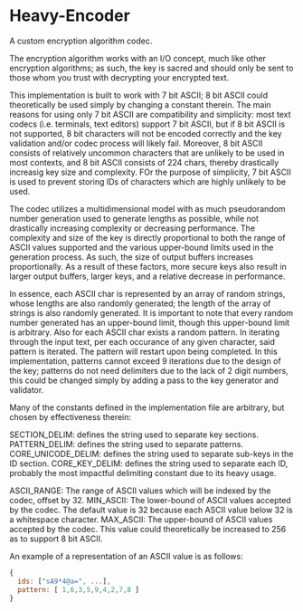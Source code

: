 # Heavy-Encoder

A custom encryption algorithm codec.

The encryption algorithm works with an I/O concept, much like other encryption algorithms; as such, the key is sacred and should only be sent to those
whom you trust with decrypting your encrypted text.

This implementation is built to work with 7 bit ASCII; 8 bit ASCII could theoretically be used simply by changing a constant therein. The main reasons for
using only 7 bit ASCII are compatibility and simplicity: most text codecs (i.e. terminals, text editors) support 7 bit ASCII, but if 8 bit ASCII is not supported, 8
bit characters will not be encoded correctly and the key validation and/or codec process will likely fail. Moreover, 8 bit ASCII consists of relatively uncommon
characters that are unlikely to be used in most contexts, and 8 bit ASCII consists of 224 chars, thereby drastically increasig key size and complexity. FOr the purpose
of simplicity, 7 bit ASCII is used to prevent storing IDs of characters which are highly unlikely to be used.

The codec utilizes a multidimensional model with as much pseudorandom number generation used to generate lengths as possible, while not drastically increasing
complexity or decreasing performance. The complexity and size of the key is directly proportional to both the range of ASCII values supported and the various upper-bound
limits used in the generation process. As such, the size of output buffers increases proportionally. As a result of these factors, more secure keys also result
in larger output buffers, larger keys, and a relative decrease in performance.

In essence, each ASCII char is represented by an array of random strings, whose lengths are also randomly generated; the length of the array of strings is also
randomly generated. It is important to note that every random number generated has an upper-bound limit, though this upper-bound limit is arbitrary. Also for each 
ASCII char exists a random pattern. In iterating through the input text, per each occurance of any given character, said pattern is iterated. The pattern will restart
upon being completed. In this implementation, patterns cannot exceed 9 iterations due to the design of the key; patterns do not need delimiters due to the 
lack of 2 digit numbers, this could be changed simply by adding a pass to the key generator and validator.

Many of the constants defined in the implementation file are arbitrary, but chosen by effectiveness therein:

SECTION_DELIM: defines the string used to separate key sections.
PATTERN_DELIM: defines the string used to separate patterns.
CORE_UNICODE_DELIM: defines the string used to separate sub-keys in the ID section.
CORE_KEY_DELIM: defines the string used to separate each ID, probably the most impactful delimiting constant due to its heavy usage.

ASCII_RANGE: The range of ASCII values which will be indexed by the codec, offset by 32.
MIN_ASCII: The lower-bound of ASCII values accepted by the codec. The default value is 32 because each ASCII value below 32 is a whitespace character.
MAX_ASCII: The upper-bound of ASCII values accepted by the codec. This value could theoretically be increased to 256 as to support 8 bit ASCII.

An example of a representation of an ASCII value is as follows:
```js
{
  ids: ["sA9*4@a=", ...],
  pattern: [ 1,6,3,5,9,4,2,7,8 ]
}
```
